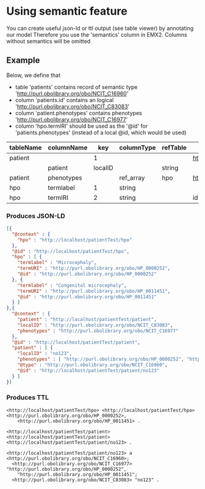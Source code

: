 # Using semantic feature

You can create useful json-ld or ttl output (see table viewer) by annotating our model
Therefore you use the 'semantics' column in EMX2. Columns without semantics will be omitted

## Example
Below, we define that 
* table 'patients' contains record of semantic type 'http://purl.obolibrary.org/obo/NCIT_C16960'
* column 'patients.id' contains an logical 'http://purl.obolibrary.org/obo/NCIT_C83083'
* column 'patient.phenotypes' contains phenotypes 'http://purl.obolibrary.org/obo/NCIT_C16977'
* column 'hpo.termIRI' should be used as the '@id' for 'patients.phenotypes' 
(instead of a local @id, which would be used)


|tableName  |columnName |key |columnType | refTable |semantics                                  |
|-----------|-----------|----|-----------|----------|-------------------------------------------|
|patient    |           |1   |           |          |http://purl.obolibrary.org/obo/NCIT_C16960 |
    |patient    |localID     |    |string     |          |http://purl.obolibrary.org/obo/NCIT_C83083 |
|patient    |phenotypes |    |ref_array  |hpo       |http://purl.obolibrary.org/obo/NCIT_C16977 |
|hpo        |termlabel  |1   |string     |          |                                           |
|hpo        |termIRI    |2   |string     |          |id                                         |

### Produces JSON-LD
```json
[{
  "@context" : {
    "hpo" : "http://localhost/patientTest/hpo"
  },
  "@id" : "http://localhost/patientTest/hpo",
  "hpo" : [ {
    "termlabel" : "Microcephaly",
    "termURI" : "http://purl.obolibrary.org/obo/HP_0000252",
    "@id" : "http://purl.obolibrary.org/obo/HP_0000252"
  }, {
    "termlabel" : "Congenital microcephaly",
    "termURI" : "http://purl.obolibrary.org/obo/HP_0011451",
    "@id" : "http://purl.obolibrary.org/obo/HP_0011451"
  } ]
},{
  "@context" : {
    "patient" : "http://localhost/patientTest/patient",
    "localID" : "http://purl.obolibrary.org/obo/NCIT_C83083",
    "phenotypes" : "http://purl.obolibrary.org/obo/NCIT_C16977"
  },
  "@id" : "http://localhost/patientTest/patient",
  "patient" : [ {
    "localID" : "no123",
    "phenotypes" : [ "http://purl.obolibrary.org/obo/HP_0000252", "http://purl.obolibrary.org/obo/HP_0011451" ],
    "@type" : "http://purl.obolibrary.org/obo/NCIT_C16960",
    "@id" : "http://localhost/patientTest/patient/no123"
  } ]
}]
```

### Produces TTL
```ttl
<http://localhost/patientTest/hpo> <http://localhost/patientTest/hpo> <http://purl.obolibrary.org/obo/HP_0000252>,
    <http://purl.obolibrary.org/obo/HP_0011451> .

<http://localhost/patientTest/patient> <http://localhost/patientTest/patient> <http://localhost/patientTest/patient/no123> .

<http://localhost/patientTest/patient/no123> a <http://purl.obolibrary.org/obo/NCIT_C16960>;
  <http://purl.obolibrary.org/obo/NCIT_C16977> "http://purl.obolibrary.org/obo/HP_0000252",
    "http://purl.obolibrary.org/obo/HP_0011451";
  <http://purl.obolibrary.org/obo/NCIT_C83083> "no123" .
```
